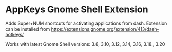 AppKeys Gnome Shell Extension
=============================

Adds Super+NUM shortcuts for activating applications from dash.
Extension can be installed from https://extensions.gnome.org/extension/413/dash-hotkeys/

Works with latest Gnome Shell versions: 3.8, 3.10, 3.12, 3.14, 3.16, 3.18., 3.20
